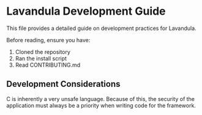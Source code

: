 # Lavandula Development Guide

This file provides a detailed guide on development practices for Lavandula.

Before reading, ensure you have:

1. Cloned the repository
2. Ran the install script
3. Read CONTRIBUTING.md


## Development Considerations

C is inherently a very unsafe language. Because of this, the security of the application must always be a priority when writing code for the framework.